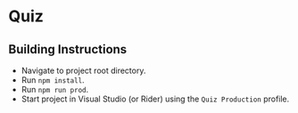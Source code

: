 # Quiz

## Building Instructions
- Navigate to project root directory.
- Run `npm install`.
- Run `npm run prod`.
- Start project in Visual Studio (or Rider) using the `Quiz Production` profile.
